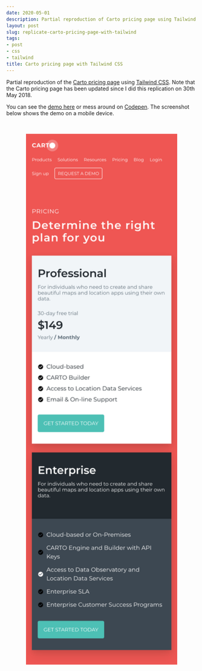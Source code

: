 ```yaml
---
date: 2020-05-01
description: Partial reproduction of Carto pricing page using Tailwind CSS
layout: post
slug: replicate-carto-pricing-page-with-tailwind
tags:
- post
- css
- tailwind
title: Carto pricing page with Tailwind CSS
---
```


Partial reproduction of the [Carto pricing page](https://carto.com/pricing/) using [Tailwind CSS](https://tailwindcss.com/). Note that the Carto pricing page has been updated since I did this replication on 30th May 2018.

You can see the [demo here](/repro/carto-pricing-page-using-tailwind-css/) or mess around on [Codepen](https://codepen.io/ScottWhittaker/pen/bKNprr). The screenshot below shows the demo on a mobile device.

<div style="display: flex; justify-content: center; padding-top: 2rem;">
  <img alt="Screenshot of Carto pricing page demo on mobile device" width="400" height="1400" src="/static/posts/carto-pricing-page.png">
</div>

